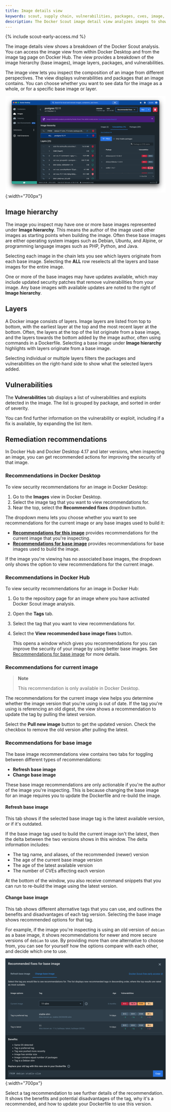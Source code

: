 ```yaml
---
title: Image details view
keywords: scout, supply chain, vulnerabilities, packages, cves, image, tag, scan, analysis, analyze
description: The Docker Scout image detail view analyzes images to show their heirachy, layers, packages, and vulnerabilities
---
```


{% include scout-early-access.md %}

The image details view shows a breakdown of the Docker Scout analysis. You can
access the image view from within Docker Desktop and from the image tag
page on Docker Hub. The view provides a breakdown of the image hierarchy (base
images), image layers, packages, and vulnerabilities.

The image view lets you inspect the composition of an image from different
perspectives. The view displays vulnerabilities and packages that an image
contains. You can choose whether you want to see data for the image as a whole,
or for a specific base image or layer.

![The image details view in Docker Desktop](./images/dd-image-view.png){:width="700px"}

## Image hierarchy

The image you inspect may have one or more base images represented under **Image hierarchy**.
This means the author of the image used other images as starting
points when building the image. Often these base images are either operating
system images such as Debian, Ubuntu, and Alpine, or programming language images
such as PHP, Python, and Java.

Selecting each image in the chain
lets you see which layers originate from each base image. Selecting the **ALL**
row reselects all the layers and base images for the entire image.

One or more of the base images may have updates available, which may include
updated security patches that remove vulnerabilities from your image. Any base
images with available updates are noted to the right of **Image hierarchy**.

## Layers

A Docker image consists of layers. Image layers are listed from top to bottom,
with the earliest layer at the top and the most recent layer at the bottom.
Often, the layers at the top of the list originate from a base image, and the
layers towards the bottom added by the image author, often using
commands in a Dockerfile. Selecting a base image under **Image hierarchy** 
highlights with layers originate from a base image.

Selecting individual or multiple layers filters the packages and vulnerabilities
on the right-hand side to show what the selected layers added.

## Vulnerabilities

The **Vulnerabilities** tab displays a list of vulnerabilities and exploits detected in the image. The list is grouped by package, and sorted in order of severity.

You can find further information on the vulnerability or exploit, including if a fix is available, by expanding the list item.

## Remediation recommendations

In Docker Hub and Docker Desktop 4.17 and later versions, when inspecting an
image, you can get recommended actions for improving the security of that image.

### Recommendations in Docker Desktop

To view security recommendations for an image in Docker Desktop:

1. Go to the **Images** view in Docker Desktop.
2. Select the image tag that you want to view recommendations for.
3. Near the top, select the **Recommended fixes** dropdown button.

The dropdown menu lets you choose whether you want to see recommendations for
the current image or any base images used to build it:

- [**Recommendations for this image**](#recommendations-for-current-image)
  provides recommendations for the current image that you're inspecting.
- [**Recommendations for base image**](#recommendations-for-base-image) provides
  recommendations for base images used to build the image.

If the image you're viewing has no associated base images, the dropdown only 
shows the option to view recommendations for the current image.

### Recommendations in Docker Hub

To view security recommendations for an image in Docker Hub:

1. Go to the repository page for an image where you have activated Docker Scout
   image analysis.
2. Open the **Tags** tab.
3. Select the tag that you want to view recommendations for.
4. Select the **View recommended base image fixes** button.

   This opens a window which gives you recommendations for you can improve the
   security of your image by using better base images. See
   [Recommendations for base image](#recommendations-for-base-image) for more
   details.

### Recommendations for current image

> **Note**
>
> This recommendation is only available in Docker Desktop.

The recommendations for the current image view helps you determine whether the image
version that you're using is out of date. If the tag you're using is referencing an
old digest, the view shows a recommendation to update the tag by pulling the
latest version.

Select the **Pull new image** button to get the updated version. Check the
checkbox to remove the old version after pulling the latest.

### Recommendations for base image

The base image recommendations view contains two tabs for toggling between
different types of recommendations:

- **Refresh base image**
- **Change base image**

These base image recommendations are only actionable if you're the author of the
image you're inspecting. This is because changing the base image for an image
requires you to update the Dockerfile and re-build the image.

#### Refresh base image

This tab shows if the selected base image tag is the latest available
version, or if it's outdated.

If the base image tag used to build the current image isn't the latest, then the
delta between the two versions shows in this window. The delta information
includes:

- The tag name, and aliases, of the recommended (newer) version
- The age of the current base image version
- The age of the latest available version
- The number of CVEs affecting each version

At the bottom of the window, you also receive command snippets that you can 
run to re-build the image using the latest version.

#### Change base image

This tab shows different alternative tags that you can use, and
outlines the benefits and disadvantages of each tag version. Selecting the base image shows recommended options for that tag.

For example, if the image you're inspecting is using an old version of `debian`
as a base image, it shows recommendations for newer and more secure versions
of `debian` to use. By providing more than one alternative to choose from, you
can see for yourself how the options compare with each other, and decide which
one to use.

![Base image recommendations](./images/change-base-image.png){:width="700px"}

Select a tag recommendation to see further details of the recommendation.
It shows the benefits and potential disadvantages of the tag, why it's a
recommended, and how to update your Dockerfile to use this version.
